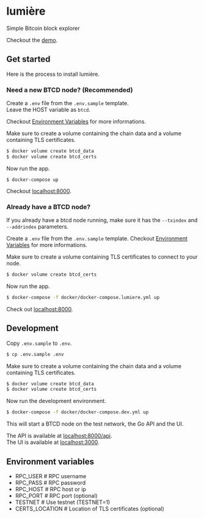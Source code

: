 # lumière
Simple Bitcoin block explorer

Checkout the [demo](https://lumiere.aureleoules.com/).

## Get started
Here is the process to install lumière.

### Need a new BTCD node? (Recommended)

Create a `.env` file from the `.env.sample` template.  
Leave the HOST variable as `btcd`.

Checkout [Environment Variables](#environment-variables) for more informations.

Make sure to create a volume containing the chain data and a volume containing TLS certificates.

```bash
$ docker volume create btcd_data
$ docker volume create btcd_certs
```

Now run the app.

```
$ docker-compose up
```

Checkout [localhost:8000]().

### Already have a BTCD node?

If you already have a btcd node running, make sure it has the `--txindex` and `--addrindex` parameters.  

Create a `.env` file from the `.env.sample` template. Checkout [Environment Variables](#environment-variables) for more informations.

Make sure to create a volume containing TLS certificates to connect to your node.

```bash
$ docker volume create btcd_certs
```

Now run the app.

```bash
$ docker-compose -f docker/docker-compose.lumiere.yml up
```

Check out [localhost:8000]().

## Development

Copy `.env.sample` to `.env`.

```bash
$ cp .env.sample .env
```

Make sure to create a volume containing the chain data and a volume containing TLS certificates.

```bash
$ docker volume create btcd_data
$ docker volume create btcd_certs
```

Now run the development environment.

```bash
$ docker-compose -f docker/docker-compose.dev.yml up
```

This will start a BTCD node on the test network, the Go API and the UI.

The API is available at [localhost:8000/api]().  
The UI is available at [localhost:3000]().  

## Environment variables
* RPC_USER          # RPC username
* RPC_PASS          # RPC password
* RPC_HOST          # RPC host or ip
* RPC_PORT          # RPC port (optional)
* TESTNET           # Use testnet (TESTNET=1)
* CERTS_LOCATION    # Location of TLS certificates (optional) 
